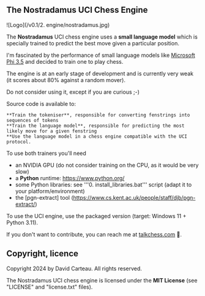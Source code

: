 ## The Nostradamus UCI Chess Engine

![Logo](/v0.1/2. engine/nostradamus.jpg)

The **Nostradamus** UCI chess engine uses a **small language model** which is specially trained to predict the best move given a particular position.

I'm fascinated by the performance of small language models like [Microsoft Phi 3.5](https://huggingface.co/microsoft/Phi-3.5-mini-instruct) and decided to train one to play chess.

The engine is at an early stage of development and is currently very weak (it scores about 80% against a random mover).

Do not consider using it, except if you are curious ;-)

Source code is available to:

    **Train the tokeniser**, responsible for converting fenstrings into sequences of tokens
    **Train the language model**, responsible for predicting the most likely move for a given fenstring
    **Use the language model in a chess engine compatible with the UCI protocol.

To use both trainers you'll need

- an NVIDIA GPU (do not consider training on the CPU, as it would be very slow)
- a **Python** runtime: https://www.python.org/
- some Python libraries: see '''0. install_libraries.bat''' script (adapt it to your platform/environment)
- the [pgn-extract] tool (https://www.cs.kent.ac.uk/people/staff/djb/pgn-extract/)

To use the UCI engine, use the packaged version (target: Windows 11 + Python 3.11).

If you don't want to contribute, you can reach me at [talkchess.com](https://www.talkchess.com) 🌟.

## Copyright, licence

Copyright 2024 by David Carteau. All rights reserved.

The Nostradamus UCI chess engine is licensed under the **MIT License** (see "LICENSE" and "license.txt" files).